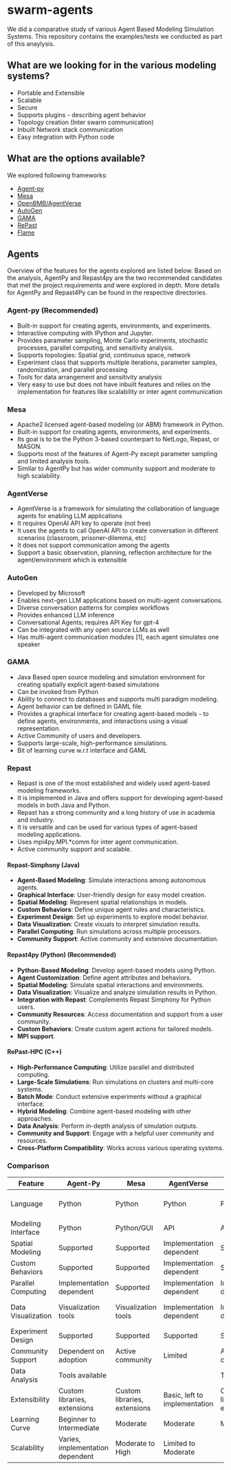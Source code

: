 # swarm-agents
We did a comparative study of various Agent Based Modeling Simulation Systems. 
This repository contains the examples/tests we conducted as part of this anaylysis.

## What are we looking for in the various modeling systems?
- Portable and Extensible
- Scalable
- Secure
- Supports plugins - describing agent behavior
- Topology creation (Inter swarm communication)
- Inbuilt Network stack communication
- Easy integration with Python code

## What are the options available?
We explored following frameworks:
- [Agent-py](https://agentpy.readthedocs.io/en/latest/) 				
- [Mesa](https://mesa.readthedocs.io/en/stable/overview.html)
- [OpenBMB/AgentVerse](https://github.com/OpenBMB/AgentVerse)
- [AutoGen](https://microsoft.github.io/autogen/)
- [GAMA](https://gama-platform.org/)
- [RePast](https://repast.github.io/)
- [Flame](https://flamegpu.com/)

## Agents
Overview of the features for the agents explored are listed below. 
Based on the analysis, AgentPy and Repast4py are the two recommended candidates that met the 
project requirements and were explored in depth. More details for AgentPy and Repast4Py can be found in the respective directories. 

### Agent-py (Recommended)
- Built-in support for creating agents, environments, and experiments.
- Interactive computing with IPython and Jupyter.
- Provides parameter sampling, Monte Carlo experiments, stochastic processes, parallel computing, and sensitivity analysis.
- Supports topologies: Spatial grid, continuous space, network
- Experiment class that supports multiple iterations, parameter samples, randomization, and parallel processing
- Tools for data arrangement and sensitivity analysis
- Very easy to use but does not have inbuilt features and relies on the implementation for features like scalability or inter agent communication

### Mesa
- Apache2 licensed agent-based modeling (or ABM) framework in Python.
- Built-in support for creating agents, environments, and experiments.
- Its goal is to be the Python 3-based counterpart to NetLogo, Repast, or MASON.
- Supports most of the features of Agent-Py except parameter sampling and limited analysis tools.
- Similar to AgentPy but has wider community support and moderate to high scalability.

### AgentVerse
- AgentVerse is a framework for simulating the collaboration of language agents for enabling LLM applications
- It requires OpenAI API key to operate (not free)
- It uses the agents to call OpenAI API to create conversation in different scenarios (classroom, prisoner-dilemma, etc)
- It does not support communication among the agents
- Support a basic observation, planning, reflection architecture for the agent/environment which is extensible

### AutoGen
- Developed by Microsoft
- Enables next-gen LLM applications based on multi-agent conversations.
- Diverse conversation patterns for complex workflows
- Provides enhanced LLM inference
- Conversational Agents; requires API Key for gpt-4
- Can be integrated with any open source LLMs as well
- Has multi-agent communication modules [1], each agent simulates one speaker

### GAMA
- Java Based open source modeling and simulation environment for creating spatially explicit agent-based simulations
- Can be invoked from Python
- Ability to connect to databases and supports multi paradigm  modeling.
- Agent behavior can be defined in GAML file.
- Provides a graphical interface for creating agent-based models - to define agents, environments, and interactions using a visual representation.
- Active Community of users and developers.
- Supports large-scale, high-performance simulations.
- Bit of learning curve w.r.t interface and GAML

### Repast
- Repast is one of the most established and widely used agent-based modeling frameworks.
- It is implemented in Java and offers support for developing agent-based models in both Java and Python.
- Repast has a strong community and a long history of use in academia and industry.
- It is versatile and can be used for various types of agent-based modeling applications.
- Uses mpi4py.MPI.*comm for inter agent communication.
- Active community support and scalable.

#### Repast-Simphony (Java)
- **Agent-Based Modeling**: Simulate interactions among autonomous agents.
- **Graphical Interface**: User-friendly design for easy model creation.
- **Spatial Modeling**: Represent spatial relationships in models.
- **Custom Behaviors**: Define unique agent rules and characteristics.
- **Experiment Design**: Set up experiments to explore model behavior.
- **Data Visualization**: Create visuals to interpret simulation results.
- **Parallel Computing**: Run simulations across multiple processors.
- **Community Support**: Active community and extensive documentation.

#### Repast4py (Python) (Recommended)
- **Python-Based Modeling**: Develop agent-based models using Python.
- **Agent Customization**: Define agent attributes and behaviors.
- **Spatial Modeling**: Simulate spatial interactions and environments.
- **Data Visualization**: Visualize and analyze simulation results in Python.
- **Integration with Repast**: Complements Repast Simphony for Python users.
- **Community Resources**: Access documentation and support from a user community.
- **Custom Behaviors**: Create custom agent actions for tailored models.
- **MPI support**.

#### RePast-HPC (C++)
- **High-Performance Computing**: Utilize parallel and distributed computing.
- **Large-Scale Simulations**: Run simulations on clusters and multi-core systems.
- **Batch Mode**: Conduct extensive experiments without a graphical interface.
- **Hybrid Modeling**: Combine agent-based modeling with other approaches.
- **Data Analysis**: Perform in-depth analysis of simulation outputs.
- **Community and Support**: Engage with a helpful user community and resources.
- **Cross-Platform Compatibility**: Works across various operating systems.

### Comparison
Feature | Agent-Py | Mesa | AgentVerse | Autogen | Gama | Repast 
--- | --- | --- | --- |--- |--- |--- 
Language | Python | Python | Python | Python | GAMA(Domain Specific language) | Java/Python/C++
Modeling Interface |  Python | Python/GUI |API | API | Graphical |Graphical/API
Spatial Modeling | Supported | Supported | Implementation dependent | Supported | Supported | Supported
Custom Behaviors | Supported | Supported | Implementation dependent | Supported | Supported | Supported
Parallel Computing | Implementation dependent | Supported | Implementation dependent | Implementation dependent | Limited | Supported
Data Visualization |  Visualization tools | Visualization tools | Implementation dependent | Implementation dependent | Real time, Visualization tools | Visualization tools
Experiment Design | Supported | Supported | Supported | Supported | Supported | Supported
Community Support |Dependent on adoption |Active community |Limited |Active community |Active community |Active community 
Data Analysis | Tools available | | |Tools available| Limited| Tools available
Extensibility | Custom libraries, extensions |Custom libraries, extensions|Basic, left to implementation|Custom libraries, extensions|Custom libraries, extensions|Custom libraries, extensions
Learning Curve |Beginner to Intermediate |Moderate |Moderate |Moderate |Moderate |Moderate
Scalability |Varies, implementation dependent| Moderate to High |Limited to Moderate ||Moderate |Moderate |High

